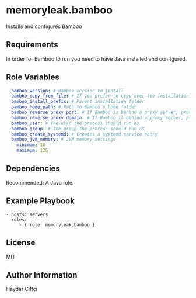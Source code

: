 memoryleak.bamboo
=================

Installs and configures Bamboo

Requirements
------------

In order for Bamboo to run you need to have Java installed and configured.

Role Variables
--------------
```yaml
  bamboo_version: # Bamboo version to isntall
  bamboo_copy_from_file: # If you prefer to copy over the installation tarball provide the path here
  bamboo_install_prefix: # Parent installation folder
  bamboo_home_path: # Path to Bamboo's home folder
  bamboo_reverse_proxy_port: # If Bamboo is behind a proxy server, provide port here.
  bamboo_reverse_proxy_domain: # If Bamboo is behind a proxy server, provide URL here.
  bamboo_user: # The user the process should run as
  bamboo_group: # The group the process should run as
  bamboo_create_systemd: # Creates a systemd service entry
  bamboo_jvm_memory: # JVM memory settings
    minimum: 1G
    maximum: 12G
```

Dependencies
------------

Recommended: A Java role.

Example Playbook
----------------

    - hosts: servers
      roles:
         - { role: memoryleak.bamboo }

License
-------

MIT

Author Information
------------------

Haydar Ciftci